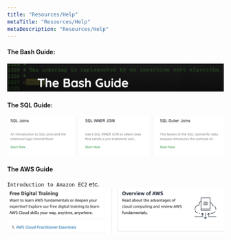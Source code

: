 ```yaml
---
title: "Resources/Help"
metaTitle: "Resources/Help"
metaDescription: "Resources/Help"
---
```


#### The Bash Guide:
[![assets](assets/Resources/bash.png)](https://guide.bash.academy/ "The Bash Guide")


#### The SQL Guide:
[![sql](assets/Resources/sql.png)](https://mode.com/sql-tutorial/ "The SQL Guide")


#### The AWS Guide
`Introduction to Amazon EC2` etc.
[![awsguide](assets/Resources/awsguide.png)](https://aws.amazon.com/getting-started/ "The AWS Guide")

